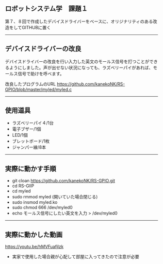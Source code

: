 ## ロボットシステム学　課題１

第７、８回で作成したデバイスドライバーをベースに、オリジナリティのある改造をしてGITHUBに置く

---

## デバイスドライバーの改良

デバイスドライバーの改良を行い入力した英文のモールス信号を打つことができるようにしました。声が出せない状況になっても、ラズベリーパイがあれば、モールス信号で助けを呼べます。

改良したプログラムのURL
https://github.com/kanekoNK/RS-GPIO/blob/master/myled/myled.c

---

## 使用道具
 * ラズベリーパイ４/1台
 * 電子ブザー/1個
 * LED/1個
 * ブレットボード/1枚
 * ジャンパー線/8本

---

## 実際に動かす手順

 * git cloan https://github.com/kanekoNK/RS-GPIO.git
 * cd RS-GIIP
 * cd myled
 * sudo rmmod myled  (開いていた場合閉じる)
 * sudo insmod myled.ko
 * sudo chmod 666 /dev/myled0
 * echo モールス信号にしたい英文を入力 > /dev/myled0
 
---
## 実際に動かした動画
https://youtu.be/hMVFuafjlzk

 * 実家で使用した場合親が心配して部屋に入ってきたので注意が必要
